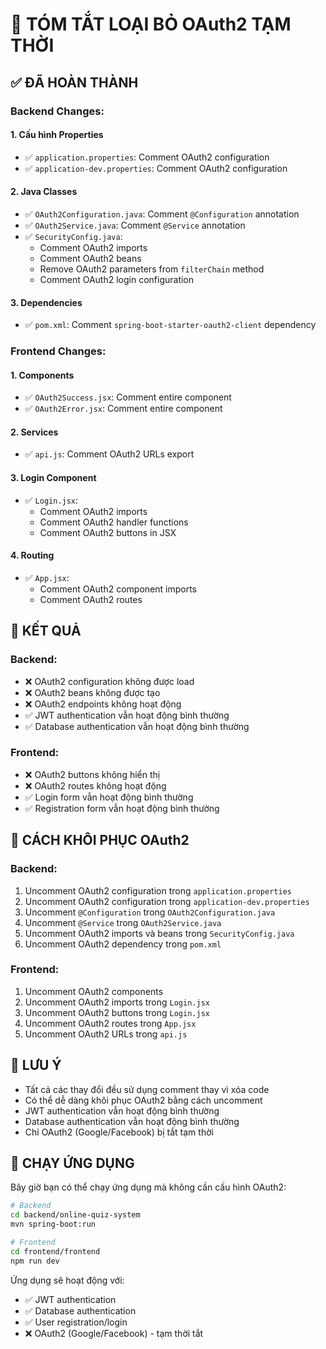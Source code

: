 # 🔧 TÓM TẮT LOẠI BỎ OAuth2 TẠM THỜI

## ✅ **ĐÃ HOÀN THÀNH**

### **Backend Changes:**

#### 1. **Cấu hình Properties**
- ✅ `application.properties`: Comment OAuth2 configuration
- ✅ `application-dev.properties`: Comment OAuth2 configuration

#### 2. **Java Classes**
- ✅ `OAuth2Configuration.java`: Comment `@Configuration` annotation
- ✅ `OAuth2Service.java`: Comment `@Service` annotation
- ✅ `SecurityConfig.java`: 
  - Comment OAuth2 imports
  - Comment OAuth2 beans
  - Remove OAuth2 parameters from `filterChain` method
  - Comment OAuth2 login configuration

#### 3. **Dependencies**
- ✅ `pom.xml`: Comment `spring-boot-starter-oauth2-client` dependency

### **Frontend Changes:**

#### 1. **Components**
- ✅ `OAuth2Success.jsx`: Comment entire component
- ✅ `OAuth2Error.jsx`: Comment entire component

#### 2. **Services**
- ✅ `api.js`: Comment OAuth2 URLs export

#### 3. **Login Component**
- ✅ `Login.jsx`: 
  - Comment OAuth2 imports
  - Comment OAuth2 handler functions
  - Comment OAuth2 buttons in JSX

#### 4. **Routing**
- ✅ `App.jsx`: 
  - Comment OAuth2 component imports
  - Comment OAuth2 routes

## 🎯 **KẾT QUẢ**

### **Backend:**
- ❌ OAuth2 configuration không được load
- ❌ OAuth2 beans không được tạo
- ❌ OAuth2 endpoints không hoạt động
- ✅ JWT authentication vẫn hoạt động bình thường
- ✅ Database authentication vẫn hoạt động bình thường

### **Frontend:**
- ❌ OAuth2 buttons không hiển thị
- ❌ OAuth2 routes không hoạt động
- ✅ Login form vẫn hoạt động bình thường
- ✅ Registration form vẫn hoạt động bình thường

## 🔄 **CÁCH KHÔI PHỤC OAuth2**

### **Backend:**
1. Uncomment OAuth2 configuration trong `application.properties`
2. Uncomment OAuth2 configuration trong `application-dev.properties`
3. Uncomment `@Configuration` trong `OAuth2Configuration.java`
4. Uncomment `@Service` trong `OAuth2Service.java`
5. Uncomment OAuth2 imports và beans trong `SecurityConfig.java`
6. Uncomment OAuth2 dependency trong `pom.xml`

### **Frontend:**
1. Uncomment OAuth2 components
2. Uncomment OAuth2 imports trong `Login.jsx`
3. Uncomment OAuth2 buttons trong `Login.jsx`
4. Uncomment OAuth2 routes trong `App.jsx`
5. Uncomment OAuth2 URLs trong `api.js`

## 📝 **LƯU Ý**

- Tất cả các thay đổi đều sử dụng comment thay vì xóa code
- Có thể dễ dàng khôi phục OAuth2 bằng cách uncomment
- JWT authentication vẫn hoạt động bình thường
- Database authentication vẫn hoạt động bình thường
- Chỉ OAuth2 (Google/Facebook) bị tắt tạm thời

## 🚀 **CHẠY ỨNG DỤNG**

Bây giờ bạn có thể chạy ứng dụng mà không cần cấu hình OAuth2:

```bash
# Backend
cd backend/online-quiz-system
mvn spring-boot:run

# Frontend
cd frontend/frontend
npm run dev
```

Ứng dụng sẽ hoạt động với:
- ✅ JWT authentication
- ✅ Database authentication  
- ✅ User registration/login
- ❌ OAuth2 (Google/Facebook) - tạm thời tắt
